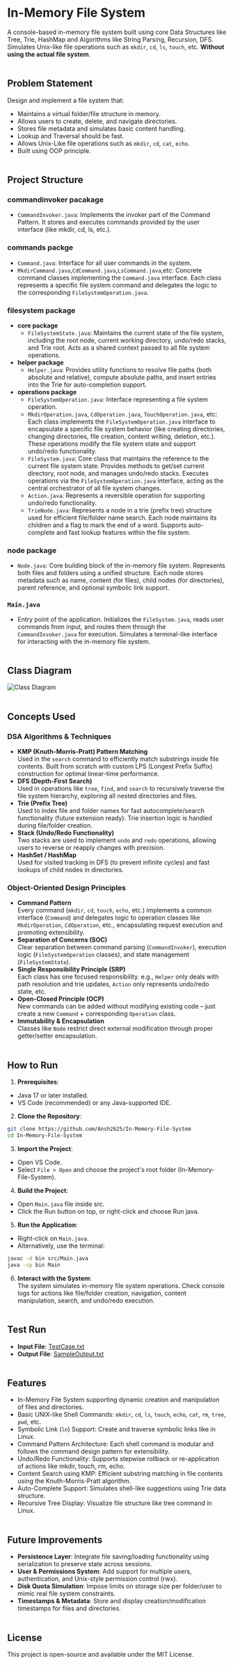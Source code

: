 # In-Memory File System <br>
A console-based in-memory file system built using core Data Structures like Tree, Trie, HashMap and Algorithms like String Parsing, Recursion, DFS. <br>
Simulates Unix-like file operations such as `mkdir`, `cd`, `ls`, `touch`, etc. **Without using the actual file system**.<br><br>

## Problem Statement <br>
Design and implement a file system that: <br>
- Maintains a virtual folder/file structure in memory. <br>
- Allows users to create, delete, and navigate directories. <br>
- Stores file metadata and simulates basic content handling. <br>
- Lookup and Traversal should be fast. <br>
- Allows Unix-Like file operations such as `mkdir`, `cd`, `cat`, `echo`. <br>
- Built using OOP principle. <br><br>

## Project Structure <br>

### commandinvoker pacakage <br>
- `CommandInvoker.java`: Implements the invoker part of the Command Pattern. It stores and executes commands provided by the user interface (like mkdir, cd, ls, etc.). <br>

### commands packge <br>
- `Command.java`:  Interface for all user commands in the system. <br>
- `MkdirCommand.java`,`CdCommand.java`,`LsCommand.java`,etc: Concrete command classes implementing the `Command.java` interface. Each class represents a specific file system command and delegates the logic to the corresponding `FileSystemOperation.java`.<br>

### filesystem package <br>
- **core package** <br>
    - `FileSystemState.java`: Maintains the current state of the file system, including the root node, current working directory, undo/redo stacks, and Trie root. Acts as a shared context passed to all file system operations. <br>
- **helper package** <br>
    - `Helper.java`: Provides utility functions to resolve file paths (both absolute and relative), compute absolute paths, and insert entries into the Trie for auto-completion support. <br>
- **operations package** <br>
    - `FileSystemOperation.java`: Interface representing a file system operation. <br>
    - `MkdirOperation.java`, `CdOperation.java`, `TouchOperation.java`, etc: Each class implements the `FileSystemOperation.java` interface to encapsulate a specific file system behavior (like creating directories, changing directories, file creation, content writing, deletion, etc.). These operations modify the file system state and support undo/redo functionality. <br>
    - `FileSystem.java`: Core class that maintains the reference to the current file system state. Provides methods to get/set current directory, root node, and manages undo/redo stacks. Executes operations via the `FileSystemOperation.java` interface, acting as the central orchestrator of all file system changes. <br>
    - `Action.java`: Represents a reversible operation for supporting undo/redo functionality.
    - `TrieNode.java`: Represents a node in a trie (prefix tree) structure used for efficient file/folder name search. Each node maintains its children and a flag to mark the end of a word. Supports auto-complete and fast lookup features within the file system. <br>

### node package <br>
- `Node.java`: Core building block of the in-memory file system. Represents both files and folders using a unified structure. Each node stores metadata such as name, content (for files), child nodes (for directories), parent reference, and optional symbolic link support. <br>

### `Main.java` <br>
- Entry point of the application. Initializes the `FileSystem.java`, reads user commands from input, and routes them through the `CommandInvoker.java` for execution. Simulates a terminal-like interface for interacting with the in-memory file system. <br><br>

## Class Diagram <br>
![Class Diagram](In-Memory-File-System/diagrams/Class_Diagram.png) <br><br>

## Concepts Used <br>

### DSA Algorithms & Techniques <br>
- **KMP (Knuth-Morris-Pratt) Pattern Matching** <br>
    Used in the `search` command to efficiently match substrings inside file contents. Built from scratch with custom LPS (Longest Prefix Suffix) construction for optimal linear-time performance. <br>
- **DFS (Depth-First Search)** <br>
    Used in operations like `tree`, `find`, and `search` to recursively traverse the file system hierarchy, exploring all nested directories and files. <br>
- **Trie (Prefix Tree)** <br>
    Used to index file and folder names for fast autocomplete/search functionality (future extension ready). Trie insertion logic is handled during file/folder creation. <br>
- **Stack (Undo/Redo Functionality)** <br>
    Two stacks are used to implement `undo` and `redo` operations, allowing users to reverse or reapply changes with precision. <br>
- **HashSet / HashMap** <br>
    Used for visited tracking in DFS (to prevent infinite cycles) and fast lookups of child nodes in directories. <br>

### Object-Oriented Design Principles <br>
- **Command Pattern** <br>
    Every command (`mkdir`, `cd`, `touch`, `echo`, etc.) implements a common interface (`Command`) and delegates logic to operation classes like `MkdirOperation`, `CdOperation`, etc., encapsulating request execution and promoting extensibility. <br>
- **Separation of Concerns (SOC)** <br>
    Clear separation between command parsing (`CommandInvoker`), execution logic (`FileSystemOperation` classes), and state management (`FileSystemState`). <br>
- **Single Responsibility Principle (SRP)** <br>
    Each class has one focused responsibility. e.g., `Helper` only deals with path resolution and trie updates, `Action` only represents undo/redo state, etc. <br>
- **Open-Closed Principle (OCP)** <br>
    New commands can be added without modifying existing code – just create a new `Command` + corresponding `Operation` class. <br>
- **Immutability & Encapsulation** <br>
    Classes like `Node` restrict direct external modification through proper getter/setter encapsulation. <br><br>

## How to Run <br>

1. **Prerequisites**: <br>
- Java 17 or later installed. <br>
- VS Code (recommended) or any Java-supported IDE. <br>

2. **Clone the Repository**: <br>
```bash
git clone https://github.com/Ansh2625/In-Memory-File-System 
cd In-Memory-File-System
``` 

3. **Import the Project**: <br>
- Open VS Code. <br>
- Select ```File > Open``` and choose the project's root folder (In-Memory-File-System). <br>

4. **Build the Project**: <br>
- Open ```Main.java``` file inside src. <br>
- Click the Run button on top, or right-click and choose Run java. <br>

5. **Run the Application**: <br>
- Right-click on ```Main.java```. <br>
- Alternatively, use the terminal: <br>
```bash
javac -d bin src/Main.java 
java -cp bin Main
```

6. **Interact with the System**: <br>
The system simulates in-memory file system operations.
Check console logs for actions like file/folder creation, navigation, content manipulation, search, and undo/redo execution. <br><br>

## Test Run <br>
- **Input File**: [TestCase.txt](./TestCase.txt)<br>
- **Output File**: [SampleOutput.txt](./SampleOutput.txt)<br><br>


## Features <br>

- In-Memory File System supporting dynamic creation and manipulation of files and directories.<br>
- Basic UNIX-like Shell Commands: `mkdir`, `cd`, `ls`, `touch`, `echo`, `cat`, `rm`, `tree`, `pwd`, etc.<br>
- Symbolic Link (`ln`) Support: Create and traverse symbolic links like in Linux.<br>
- Command Pattern Architecture: Each shell command is modular and follows the command design pattern for extensibility.<br>
- Undo/Redo Functionality: Supports stepwise rollback or re-application of actions like mkdir, touch, rm, echo.<br>
- Content Search using KMP: Efficient substring matching in file contents using the Knuth-Morris-Pratt algorithm.<br>
- Auto-Complete Support: Simulates shell-like suggestions using Trie data structure.<br>
- Recursive Tree Display: Visualize file structure like tree command in Linux.<br><br>


## Future Improvements <br>

- **Persistence Layer**: Integrate file saving/loading functionality using serialization to preserve state across sessions.<br>
- **User & Permissions System**: Add support for multiple users, authentication, and Unix-style permission control (rwx).<br>
- **Disk Quota Simulation**: Impose limits on storage size per folder/user to mimic real file system constraints.<br>
- **Timestamps & Metadata**: Store and display creation/modification timestamps for files and directories.<br><br>

## License <br>
This project is open-source and available under the MIT License. <br><br>